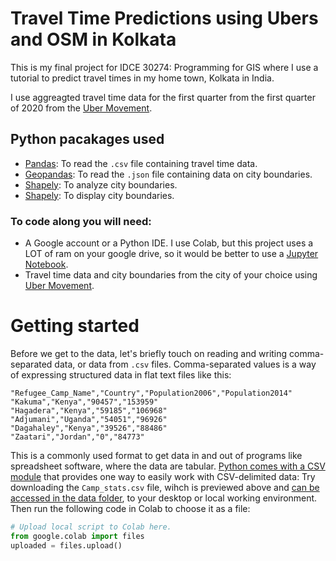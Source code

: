 # **Travel Time Predictions using Ubers and OSM in Kolkata**
This is my final project for IDCE 30274: Programming for GIS where I use a tutorial to predict travel times in my home town, Kolkata in India. 

I use aggreagted travel time data  for the first quarter from the first quarter of 2020 from the [Uber Movement](https://movement.uber.com/?lang=en-US).  


## Python pacakages used
- [Pandas](https://pandas.pydata.org/): To read the `.csv` file containing travel time data.
- [Geopandas](https://geopandas.org/): To read the `.json` file containing data on city boundaries. 
- [Shapely](https://pypi.org/project/Shapely/): To analyze city boundaries. 
- [Shapely](https://pypi.org/project/Shapely/): To display city boundaries.


### To code along you will need:
- A Google account or a Python IDE. I use Colab, but this project uses a LOT of ram on your google drive, so it would be better to use a [Jupyter Notebook](https://jupyter.org/). 
- Travel time data and city boundaries from the city of your choice using [Uber Movement](https://movement.uber.com/?lang=en-US).

# Getting started
Before we get to the data, let's briefly touch on reading and writing comma-separated data, or data from `.csv` files. Comma-separated values is a way of expressing structured data in flat text files like this:

```
"Refugee_Camp_Name","Country","Population2006","Population2014"
"Kakuma","Kenya","90457","153959"
"Hagadera","Kenya","59185","106968"
"Adjumani","Uganda","54051","96926"
"Dagahaley","Kenya","39526","88486"
"Zaatari","Jordan","0","84773"
```
This is a commonly used format to get data in and out of programs like spreadsheet software, where the data are tabular. [Python comes with a CSV module](https://docs.python.org/3/library/csv.html) that provides one way to easily work with CSV-delimited data: Try downloading the `Camp_stats.csv` file, wihch is previewed above and [can be accessed in the data folder](data/Camp_stats.csv), to your desktop or local working environment. Then run the following code in Colab to choose it as a file:
```python
# Upload local script to Colab here.
from google.colab import files
uploaded = files.upload()
```

